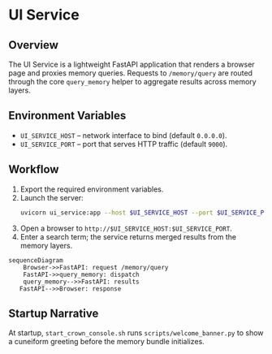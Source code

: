 # UI Service

## Overview
The UI Service is a lightweight FastAPI application that renders a browser page and proxies memory queries.
Requests to `/memory/query` are routed through the core `query_memory` helper to aggregate results across memory layers.

## Environment Variables
- `UI_SERVICE_HOST` – network interface to bind (default `0.0.0.0`).
- `UI_SERVICE_PORT` – port that serves HTTP traffic (default `9000`).

## Workflow
1. Export the required environment variables.
2. Launch the server:
   ```bash
   uvicorn ui_service:app --host $UI_SERVICE_HOST --port $UI_SERVICE_PORT
   ```
3. Open a browser to `http://$UI_SERVICE_HOST:$UI_SERVICE_PORT`.
4. Enter a search term; the service returns merged results from the memory layers.

```mermaid
sequenceDiagram
    Browser->>FastAPI: request /memory/query
    FastAPI->>query_memory: dispatch
    query_memory-->>FastAPI: results
   FastAPI-->>Browser: response
```

## Startup Narrative
At startup, `start_crown_console.sh` runs `scripts/welcome_banner.py` to show a
cuneiform greeting before the memory bundle initializes.
